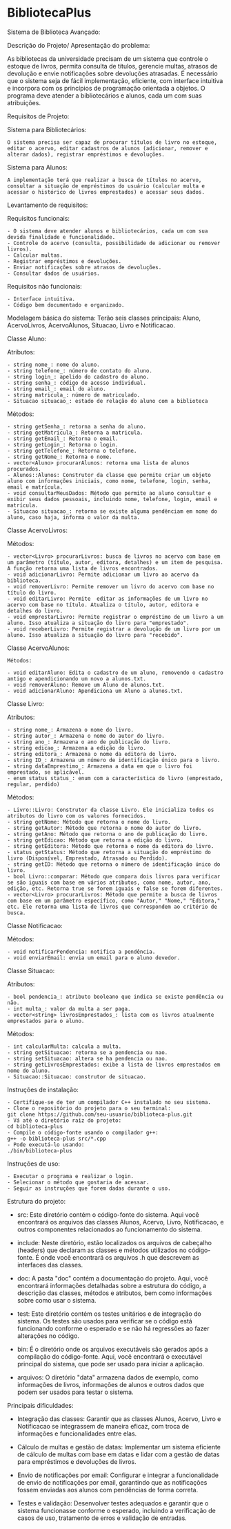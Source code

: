 # BibliotecaPlus
Sistema de Biblioteca Avançado: 

Descrição do Projeto/ Apresentação do problema:  

As bibliotecas da universidade precisam de um sistema que controle o estoque de livros, permita consulta de títulos, gerencie multas, atrasos de devolução e envie notificações sobre devoluções atrasadas. É necessário que o sistema seja de fácil implementação, eficiente, com interface intuitiva e incorpora com os princípios de programação orientada a objetos. O programa deve atender a bibliotecários e alunos, cada um com suas atribuições.

Requisitos de Projeto: 

Sistema para Bibliotecários: 

    O sistema precisa ser capaz de procurar títulos de livro no estoque, editar o acervo, editar cadastros de alunos (adicionar, remover e alterar dados), registrar empréstimos e devoluções. 

Sistema para Alunos: 

    A implementação terá que realizar a busca de títulos no acervo, consultar a situação de empréstimos do usuário (calcular multa e acessar o histórico de livros emprestados) e acessar seus dados. 

Levantamento de requisitos: 

Requisitos funcionais: 

    - O sistema deve atender alunos e bibliotecários, cada um com sua devida finalidade e funcionalidade. 
    - Controle do acervo (consulta, possibilidade de adicionar ou remover livros). 
    - Calcular multas. 
    - Registrar empréstimos e devoluções. 
    - Enviar notificações sobre atrasos de devoluções. 
    - Consultar dados de usuários. 

Requisitos não funcionais: 

    - Interface intuitiva. 
    - Código bem documentado e organizado. 

Modelagem básica do sistema: 
    Terão seis classes principais: Aluno, AcervoLivros, AcervoAlunos, Situacao, Livro e Notificacao. 

Classe Aluno: 

Atributos: 

    - string nome_: nome do aluno.
    - string telefone_: número de contato do aluno.
    - string login_: apelido do cadastro do aluno.
    - string senha_: código de acesso individual.
    - string email_: email do aluno. 
    - string matricula_: número de matriculado.
    - Situacao situacao_: estado de relação do aluno com a biblioteca

Métodos:

    - string getSenha_: retorna a senha do aluno.
    - string getMatricula_: Retorna a matricula.
    - string getEmail_: Retorna o email.
    - string getLogin_: Retorna o login.
    - string getTelefone_: Retorna o telefone.
    - string getNome_: Retorna o nome.
    - vector<Aluno> procurarAlunos: retorna uma lista de alunos procurados.
    - Alunos::Alunos: Construtor da classe que permite criar um objeto aluno com informações iniciais, como nome, telefone, login, senha, email e matrícula.
    - void consultarMeusDados: Método que permite ao aluno consultar e exibir seus dados pessoais, incluindo nome, telefone, login, email e matrícula.
    - Situacao situacao_: retorna se existe alguma pendênciam em nome do aluno, caso haja, informa o valor da multa.

Classe AcervoLivros: 

Métodos: 

    - vector<Livro> procurarLivros: busca de livros no acervo com base em um parâmetro (título, autor, editora, detalhes) e um item de pesquisa. A função retorna uma lista de livros encontrados.
    - void adicionarLivro: Permite adicionar um livro ao acervo da biblioteca.
    - void removerLivro: Permite remover um livro do acervo com base no título do livro.
    - void editarLivro: Permite  editar as informações de um livro no acervo com base no título. Atualiza o título, autor, editora e detalhes do livro.
    - void emprestarLivro: Permite registrar o empréstimo de um livro a um aluno. Isso atualiza a situação do livro para "emprestado".
    - void receberLivro: Permite registrar a devolução de um livro por um aluno. Isso atualiza a situação do livro para "recebido".

Classe AcervoAlunos:

    Métodos:

    - void editarAluno: Edita o cadastro de um aluno, removendo o cadastro antigo e apendicionando um novo a alunos.txt.
    - void removerAluno: Remove um Aluno de alunos.txt.
    - void adicionarAluno: Apendiciona um Aluno a alunos.txt.
    
Classe Livro:

Atributos:

    - string nome_: Armazena o nome do livro.
    - string autor_: Armazena o nome do autor do livro.
    - string ano_: Armazena o ano de publicação do livro.
    - string edicao_: Armazena a edição do livro.
    - string editora_: Armazena o nome da editora do livro.
    - string ID_: Armazena um número de identificação único para o livro.
    - string dataEmprestimo_: Armazena a data em que o livro foi emprestado, se aplicável.
    - enum status status_: enum com a característica do livro (emprestado, regular, perdido)

Métodos:

    - Livro::Livro: Construtor da classe Livro. Ele inicializa todos os atributos do livro com os valores fornecidos.
    - string getNome: Método que retorna o nome do livro.
    - string getAutor: Método que retorna o nome do autor do livro.
    - string getAno: Método que retorna o ano de publicação do livro.
    - string getEdicao: Método que retorna a edição do livro.
    - string getEditora: Método que retorna o nome da editora do livro.
    - status getStatus: Método que retorna a situação do empréstimo do livro (Disponível, Emprestado, Atrasado ou Perdido).
    - string getID: Método que retorna o número de identificação único do livro. 
    - bool Livro::comparar: Método que compara dois livros para verificar se são iguais com base em vários atributos, como nome, autor, ano, edição, etc. Retorna true se forem iguais e false se forem diferentes.
    - vector<Livro> procurarLivros: Método que permite a busca de livros com base em um parâmetro específico, como "Autor," "Nome," "Editora," etc. Ele retorna uma lista de livros que correspondem ao critério de busca.

Classe Notificacao:

Métodos:

    - void notificarPendencia: notifica a pendência.
    - void enviarEmail: envia um email para o aluno devedor.

Classe Situacao:

Atributos:

    - bool pendencia_: atributo booleano que indica se existe pendência ou não.
    - int multa_: valor da multa a ser paga.
    - vector<string> livrosEmprestados_: lista com os livros atualmente emprestados para o aluno.

Métodos:

    - int calcularMulta: calcula a multa.
    - string getSituacao: retorna se a pendencia ou nao.
    - string setSituacao: altera se ha pendencia ou nao.
    - string getLivrosEmprestados: exibe a lista de livros emprestados em nome do aluno.
    - Situacao::Situacao: construtor de situacao.

Instruções de instalação:

    - Certifique-se de ter um compilador C++ instalado no seu sistema. 
    - Clone o repositório do projeto para o seu terminal:
    git clone https://github.com/seu-usuario/biblioteca-plus.git
    - Vá até o diretório raiz do projeto:
    cd biblioteca-plus
    - Compile o código-fonte usando o compilador g++:
    g++ -o biblioteca-plus src/*.cpp
    - Pode executá-lo usando:
    ./bin/biblioteca-plus

Instruções de uso:

    - Executar o programa e realizar o login.
    - Selecionar o método que gostaria de acessar.
    - Seguir as instruções que forem dadas durante o uso.

Estrutura do projeto:
- src: Este diretório contém o código-fonte do sistema. Aqui você encontrará os arquivos das classes Alunos, Acervo, Livro, Notificacao, e outros componentes relacionados ao funcionamento do sistema.

- include: Neste diretório, estão localizados os arquivos de cabeçalho (headers) que declaram as classes e métodos utilizados no código-fonte. É onde você encontrará os arquivos .h que descrevem as interfaces das classes.

- doc: A pasta "doc" contém a documentação do projeto. Aqui, você encontrará informações detalhadas sobre a estrutura do código, a descrição das classes, métodos e atributos, bem como informações sobre como usar o sistema.

- test: Este diretório contém os testes unitários e de integração do sistema. Os testes são usados para verificar se o código está funcionando conforme o esperado e se não há regressões ao fazer alterações no código.

- bin: É o diretório onde os arquivos executáveis são gerados após a compilação do código-fonte. Aqui, você encontrará o executável principal do sistema, que pode ser usado para iniciar a aplicação.

- arquivos: O diretório "data" armazena dados de exemplo, como informações de livros, informações de alunos e outros dados que podem ser usados para testar o sistema.

Principais dificuldades:
- Integração das classes: Garantir que as classes Alunos, Acervo, Livro e Notificacao se integrassem de maneira eficaz, com troca de informações e funcionalidades entre elas.

- Cálculo de multas e gestão de datas: Implementar um sistema eficiente de cálculo de multas com base em datas e lidar com a gestão de datas para empréstimos e devoluções de livros.

- Envio de notificações por email: Configurar e integrar a funcionalidade de envio de notificações por email, garantindo que as notificações fossem enviadas aos alunos com pendências de forma correta.

- Testes e validação: Desenvolver testes adequados e garantir que o sistema funcionasse conforme o esperado, incluindo a verificação de casos de uso, tratamento de erros e validação de entradas.